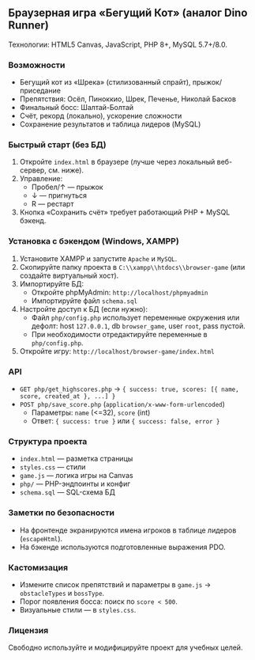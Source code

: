 ## Браузерная игра «Бегущий Кот» (аналог Dino Runner)

Технологии: HTML5 Canvas, JavaScript, PHP 8+, MySQL 5.7+/8.0.

### Возможности
- Бегущий кот из «Шрека» (стилизованный спрайт), прыжок/приседание
- Препятствия: Осёл, Пиноккио, Шрек, Печенье, Николай Басков
- Финальный босс: Шалтай-Болтай
- Счёт, рекорд (локально), ускорение сложности
- Сохранение результатов и таблица лидеров (MySQL)

### Быстрый старт (без БД)
1. Откройте `index.html` в браузере (лучше через локальный веб-сервер, см. ниже).
2. Управление:
   - Пробел/↑ — прыжок
   - ↓ — пригнуться
   - R — рестарт
3. Кнопка «Сохранить счёт» требует работающий PHP + MySQL бэкенд.

### Установка с бэкендом (Windows, XAMPP)
1. Установите XAMPP и запустите `Apache` и `MySQL`.
2. Скопируйте папку проекта в `C:\\xampp\\htdocs\\browser-game` (или создайте виртуальный хост).
3. Импортируйте БД:
   - Откройте phpMyAdmin: `http://localhost/phpmyadmin`
   - Импортируйте файл `schema.sql`
4. Настройте доступ к БД (если нужно):
   - Файл `php/config.php` использует переменные окружения или дефолт: host `127.0.0.1`, db `browser_game`, user `root`, pass пустой.
   - При необходимости отредактируйте переменные в `php/config.php`.
5. Откройте игру: `http://localhost/browser-game/index.html`

### API
- `GET php/get_highscores.php` → `{ success: true, scores: [{ name, score, created_at }, ...] }`
- `POST php/save_score.php` (`application/x-www-form-urlencoded`)
  - Параметры: `name` (<=32), `score` (int)
  - Ответ: `{ success: true }` или `{ success: false, error }`

### Структура проекта
- `index.html` — разметка страницы
- `styles.css` — стили
- `game.js` — логика игры на Canvas
- `php/` — PHP-эндпоинты и конфиг
- `schema.sql` — SQL-схема БД

### Заметки по безопасности
- На фронтенде экранируются имена игроков в таблице лидеров (`escapeHtml`).
- На бэкенде используются подготовленные выражения PDO.

### Кастомизация
- Измените список препятствий и параметры в `game.js` → `obstacleTypes` и `bossType`.
- Порог появления босса: поиск по `score < 500`.
- Визуальные стили — в `styles.css`.

### Лицензия
Свободно используйте и модифицируйте проект для учебных целей.


